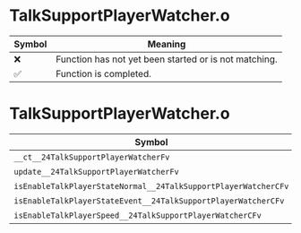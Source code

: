 # TalkSupportPlayerWatcher.o
| Symbol | Meaning 
| ------------- | ------------- 
| :x: | Function has not yet been started or is not matching. 
| :white_check_mark: | Function is completed. 


# TalkSupportPlayerWatcher.o
| Symbol | Decompiled? |
| ------------- | ------------- |
| `__ct__24TalkSupportPlayerWatcherFv` | :x: |
| `update__24TalkSupportPlayerWatcherFv` | :x: |
| `isEnableTalkPlayerStateNormal__24TalkSupportPlayerWatcherCFv` | :x: |
| `isEnableTalkPlayerStateEvent__24TalkSupportPlayerWatcherCFv` | :x: |
| `isEnableTalkPlayerSpeed__24TalkSupportPlayerWatcherCFv` | :x: |

